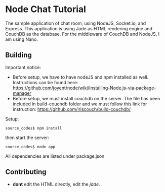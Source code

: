 
# Node Chat Tutorial

  The sample application of chat room, using NodeJS, Socket.io, and Express. This application is using Jade as HTML rendering engine and CouchDB as the database. For the middleware of CouchDB and NodeJS, I am using Nano.

## Building

Important notice:
- Before setup, we have to have nodeJS and npm installed as well. Instructions can be found here: https://github.com/joyent/node/wiki/Installing-Node.js-via-package-manager
- Before setup, we must install couchdb on the server. The file has been included in build-couchdb folder and we must follow this link for instruction: https://github.com/iriscouch/build-couchdb/

Setup:

```
source_codes$ npm install
```

then start the server:

```
source_codes$ node app
```

All dependencies are listed under package.json

## Contributing

  - __dont__ edit the HTML directly, edit the _jade_.
